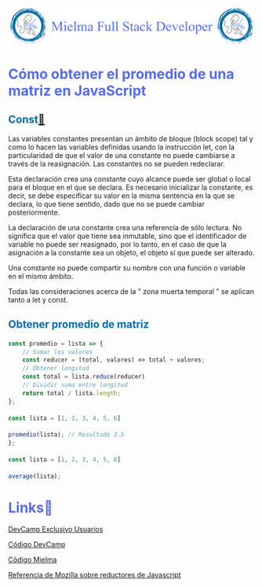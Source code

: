 ![Logo Mielma](image/Logo_Encabezado.png)

# <b><font color="#556CEE">Cómo obtener el promedio de una matriz en JavaScript</font></b>

## <b><font color="#006cb5">Const[🔗](https://developer.mozilla.org/es/docs/Web/JavaScript/Reference/Statements/const)</font></b>
Las variables constantes presentan un ámbito de bloque (block scope) tal y como lo hacen las variables definidas usando la instrucción let, con la particularidad de que el valor de una constante no puede cambiarse a través de la reasignación. Las constantes no se pueden redeclarar.

Esta declaración crea una constante cuyo alcance puede ser global o local para el bloque en el que se declara. Es necesario inicializar la constante, es decir, se debe especificar su valor en la misma sentencia en la que se declara, lo que tiene sentido, dado que no se puede cambiar posteriormente.

La declaración de una constante crea una referencia de sólo lectura. No significa que el valor que tiene sea inmutable, sino que el identificador de variable no puede ser reasignado, por lo tanto, en el caso de que la asignación a la constante sea un objeto, el objeto sí que puede ser alterado.

Una constante no puede compartir su nombre con una función o variable en el mismo ámbito.

Todas las consideraciones acerca de la " zona muerta temporal " se aplican tanto a let y const.

## <b><font color="#006cb5">Obtener promedio de matriz</font></b>

```js
const promedio = lista => {
    // Sumar los valores
    const reducer = (total, valores) => total + valores;
    // Obtener longitud   
    const total = lista.reduce(reducer)
    // Dividir suma entre longitud
    return total / lista.length;
};

const lista = [1, 2, 3, 4, 5, 6]

promedio(lista); // Resultado 3.5
};

const lista = [1, 2, 3, 4, 5, 6]

average(lista);
```


<!-- ## <b><font color="#006cb5">Coding Exercise</font></b> -->

# <b><font color="#556CEE">Links🔗</font></b>

[DevCamp Exclusivo Usuarios](https://basque.devcamp.com/pt-full-stack-development-javascript-python-react/guide/how-to-get-average-array-javascript)  

[Código DevCamp](https://github.com/bottega-code-school/javascript-code-exercises/blob/master/data-structures/get-average.js)

[Código Mielma](https://codepen.io/ElizabethMaranon/pen/OJYpOob)

[Referencia de Mozilla sobre reductores de Javascript](https://developer.mozilla.org/en-US/docs/Web/JavaScript/Reference/Global_Objects/Array/reduce)